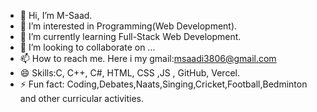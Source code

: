 - 👋 Hi, I’m M-Saad.
- 👀 I’m interested in Programming(Web Development).
- 🌱 I’m currently learning Full-Stack Web Development.
- 💞️ I’m looking to collaborate on ...
- 📫 How to reach me. Here i my gmail:msaadi3806@gmail.com
- 😄 Skills:C, C++, C#, HTML, CSS ,JS , GitHub, Vercel. 
- ⚡ Fun fact: Coding,Debates,Naats,Singing,Cricket,Football,Bedminton and other curricular activities.

<!---
M-Saad257/M-Saad257 is a ✨ special ✨ repository because its `README.md` (this file) appears on your GitHub profile.
You can click the Preview link to take a look at your changes.
--->
